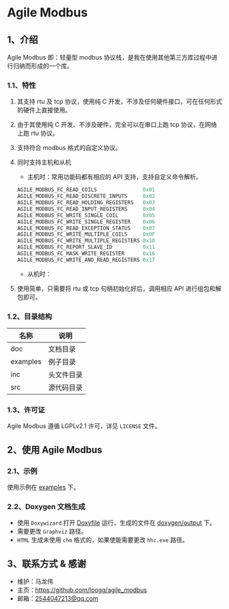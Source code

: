 # Agile Modbus

## 1、介绍

Agile Modbus 即：轻量型 modbus 协议栈，是我在使用其他第三方库过程中进行归纳而形成的一个库。

### 1.1、特性

1. 其支持 rtu 及 tcp 协议，使用纯 C 开发，不涉及任何硬件接口，可在任何形式的硬件上直接使用。
2. 由于其使用纯 C 开发、不涉及硬件，完全可以在串口上跑 tcp 协议，在网络上跑 rtu 协议。
3. 支持符合 modbus 格式的自定义协议。
4. 同时支持主机和从机
   - 主机时：常用功能码都有相应的 API 支持，支持自定义命令解析。

    ```C
    AGILE_MODBUS_FC_READ_COILS               0x01
    AGILE_MODBUS_FC_READ_DISCRETE_INPUTS     0x02
    AGILE_MODBUS_FC_READ_HOLDING_REGISTERS   0x03
    AGILE_MODBUS_FC_READ_INPUT_REGISTERS     0x04
    AGILE_MODBUS_FC_WRITE_SINGLE_COIL        0x05
    AGILE_MODBUS_FC_WRITE_SINGLE_REGISTER    0x06
    AGILE_MODBUS_FC_READ_EXCEPTION_STATUS    0x07
    AGILE_MODBUS_FC_WRITE_MULTIPLE_COILS     0x0F
    AGILE_MODBUS_FC_WRITE_MULTIPLE_REGISTERS 0x10
    AGILE_MODBUS_FC_REPORT_SLAVE_ID          0x11
    AGILE_MODBUS_FC_MASK_WRITE_REGISTER      0x16
    AGILE_MODBUS_FC_WRITE_AND_READ_REGISTERS 0x17
    ```

    - 从机时：

5. 使用简单，只需要将 rtu 或 tcp 句柄初始化好后，调用相应 API 进行组包和解包即可。

### 1.2、目录结构

| 名称 | 说明 |
| ---- | ---- |
| doc | 文档目录 |
| examples | 例子目录 |
| inc  | 头文件目录 |
| src  | 源代码目录 |

### 1.3、许可证

Agile Modbus 遵循 LGPLv2.1 许可，详见 `LICENSE` 文件。

## 2、使用 Agile Modbus

### 2.1、示例

使用示例在 [examples](./examples) 下。

### 2.2、Doxygen 文档生成

- 使用 `Doxywizard` 打开 [Doxyfile](./doc/doxygen/Doxyfile) 运行，生成的文件在 [doxygen/output](./doc/doxygen/output) 下。
- 需要更改 `Graphviz` 路径。
- `HTML` 生成未使用 `chm` 格式的，如果使能需要更改 `hhc.exe` 路径。

## 3、联系方式 & 感谢

- 维护：马龙伟
- 主页：<https://github.com/loogg/agile_modbus>
- 邮箱：<2544047213@qq.com>

